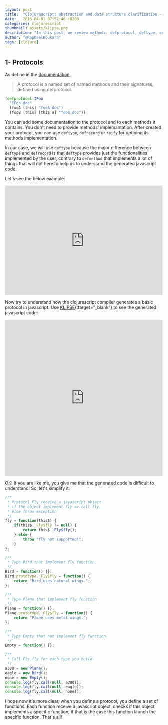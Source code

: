 ```yaml
---
layout: post
title:  "Clojurescript: abstraction and data structure clarification - Part 1"
date:   2016-04-01 07:57:46 +0200
categories: clojurescript
thumbnail: assets/klipse.png
description: "In this post, we review methods: defprotocol, deftype, extend-type, defrecord, reify, extend-protocol and specify."
author: "@RaphaelBoukara"
tags: [clojure]
---
```


## 1- Protocols

As define in the [documentation](http://clojure.org/reference/protocols), 

> A protocol is a named set of named methods and their signatures, defined using defprotocol.

~~~ clojure
(defprotocol IFoo
  "IFoo doc"
  (fooA [this] "fooA doc")
  (fooB [this] [this a] "fooB doc"))
~~~

You can add some documentation to the protocol and to each methods it contains. You don't need to provide methods' implemantation. After created your protocol, you can use `deftype`, `defrecord` or `reify` for defining its methods implementation.

In our case, we will use `deftype` because the major difference between `deftype` and `defrecord` is that `deftype` provides just the functionalities implemented by the user, contrary to `defmethod` that implements a lot of things that will not here to help us to understand the generated javascript code.

Let's see the below example:

<iframe frameborder="0" width="100%" height="350px"
    src= 
    "http://app.klipse.tech/?cljs_in=(defprotocol%20Fly%0A%20%20(fly%20%5Bthis%5D))%0A%0A(deftype%20Bird%20%5B%5D%0A%20%20Fly%0A%20%20(fly%20%5Bthis%5D%20%22Bird%20uses%20natural%20wings.%22))%0A%0A(deftype%20Plane%20%5B%5D%0A%20%20Fly%0A%20%20(fly%20%5Bthis%5D%20%22Plane%20uses%20metal%20wings.%22))%0A%0A(def%20a380%20(Plane.))%0A(def%20eagle%20(Bird.))%0A%0A(map%20fly%20%5Ba380%20eagle%5D)&eval_only=1">
</iframe>

Now try to understand how the clojurescript compiler generates a basic protocol in javascript. Use [KLIPSE][app-url]{:target="_blank"} to see the generated javascript code:

<iframe frameborder="0" width="100%" height="500px"
    src= 
    "http://app.klipse.tech/?cljs_in=(defprotocol%20Fly%0A%20%20(fly%20%5Bthis%5D))%0A%0A(deftype%20Bird%20%5B%5D%0A%20%20Fly%0A%20%20(fly%20%5Bthis%5D%20%22Bird%20uses%20natural%20wings.%22))%0A%0A(deftype%20Plane%20%5B%5D%0A%20%20Fly%0A%20%20(fly%20%5Bthis%5D%20%22Plane%20uses%20metal%20wings.%22))%0A%0A(def%20a380%20(Plane.))%0A(def%20eagle%20(Bird.))%0A%0A(map%20fly%20%5Ba380%20eagle%5D)&js_only=1">
</iframe>


OK! If you are like me, you give me that the generated code is difficult to understand! So, let's simplify it:

~~~ javascript
/**
 * Protocol Fly receive a javascript object
 * if the object implement fly => call fly
 * else throw exception
 */
fly = function(this$) {
    if(this$._Fly$fly != null) {
        return this$._Fly$fly();
    } else {
        throw "fly not supported!";
    }
};

/**
 * Type Bird that implement fly function
 */
Bird = function() {};
Bird.prototype._Fly$fly = function() {
    return "Bird uses natural wings.";
};

/**
 * Type Plane that implement fly function
 */
Plane = function() {};
Plane.prototype._Fly$fly = function() {
    return "Plane uses metal wings.";
};

/**
 * Type Empty that not implement fly function
 */
Empty = function() {};

/**
 * Call Fly.fly for each type you build
 */
a380 = new Plane();
eagle = new Bird();
none = new Empty();
console.log(fly.call(null, a380)); 
console.log(fly.call(null, eagle));
console.log(fly.call(null, none));
~~~

I hope now it's more clear, when you define a protocol, you define a set of functions. Each function receive a javascript object, checks if this object implements a specific function, if that is the case this function launch the specific function. That's all!

[app-url]: http://app.klipse.tech/
